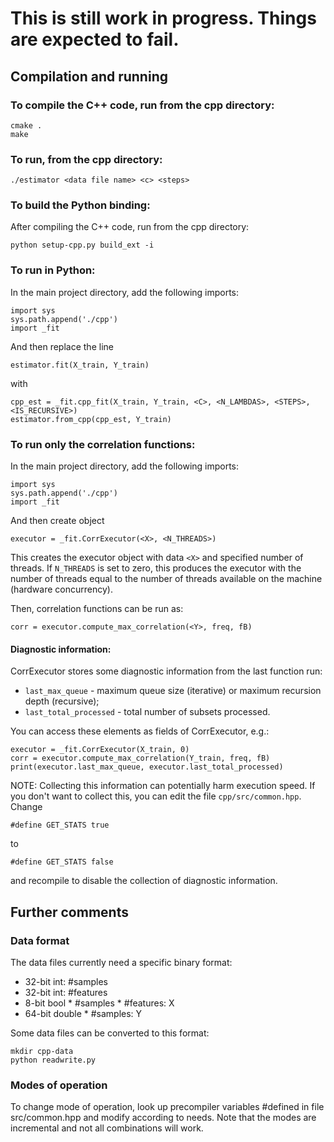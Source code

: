 # This is still work in progress. Things are expected to fail.

## Compilation and running

### To compile the C++ code, run from the cpp directory:
```
cmake .
make
```

### To run, from the cpp directory:
```
./estimator <data file name> <c> <steps>
```

### To build the Python binding:

After compiling the C++ code, run from the cpp directory:
```
python setup-cpp.py build_ext -i
```

### To run in Python:

In the main project directory, add the following imports:
```
import sys
sys.path.append('./cpp')
import _fit
```

And then replace the line
```
estimator.fit(X_train, Y_train)
```
with
```
cpp_est = _fit.cpp_fit(X_train, Y_train, <C>, <N_LAMBDAS>, <STEPS>, <IS_RECURSIVE>)
estimator.from_cpp(cpp_est, Y_train)
```

### To run only the correlation functions:

In the main project directory, add the following imports:
```
import sys
sys.path.append('./cpp')
import _fit
```

And then create object
```
executor = _fit.CorrExecutor(<X>, <N_THREADS>)
```
This creates the executor object with data `<X>` and specified number of threads.
If `N_THREADS` is set to zero, this produces the executor with the number of threads
equal to the number of threads available on the machine (hardware concurrency).

Then, correlation functions can be run as:
```
corr = executor.compute_max_correlation(<Y>, freq, fB)
```

#### Diagnostic information:

CorrExecutor stores some diagnostic information from the last function run:
- `last_max_queue` - maximum queue size (iterative) or maximum recursion depth (recursive);
- `last_total_processed` - total number of subsets processed.

You can access these elements as fields of CorrExecutor, e.g.:
```
executor = _fit.CorrExecutor(X_train, 0)
corr = executor.compute_max_correlation(Y_train, freq, fB)
print(executor.last_max_queue, executor.last_total_processed)
```

NOTE: Collecting this information can potentially harm execution speed.
If you don't want to collect this, you can edit the file `cpp/src/common.hpp`.
Change
```
#define GET_STATS true
```
to
```
#define GET_STATS false
```
and recompile to disable the collection of diagnostic information.

## Further comments

### Data format

The data files currently need a specific binary format:
- 32-bit int: #samples
- 32-bit int: #features
- 8-bit bool * #samples * #features: X
- 64-bit double * #samples: Y

Some data files can be converted to this format:
```
mkdir cpp-data
python readwrite.py
```
### Modes of operation

To change mode of operation, look up precompiler variables #defined in file src/common.hpp and modify according to needs. Note that the modes are incremental and not all combinations will work.

